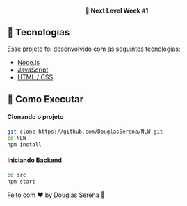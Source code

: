 <h4 align="center">
  🚀 Next Level Week #1
</h4>

## :rocket: Tecnologias

Esse projeto foi desenvolvido com as seguintes tecnologias:

- [Node.js](https://nodejs.org/en/)
- [JavaScript](https://reactjs.org)
- [HTML / CSS](https://facebook.github.io/react-native/)

## 🔖 Como Executar

#### Clonando o projeto
```sh
git clone https://github.com/DouglasSerena/NLW.git
cd NLW
npm install
```
#### Iniciando Backend
```sh
cd src
npm start
```

Feito com ♥ by Douglas Serena :rocket: